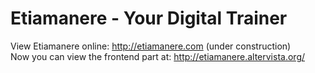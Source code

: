 # Etiamanere - Your Digital Trainer
View Etiamanere online: http://etiamanere.com (under construction)<br>
Now you can view the frontend part at: http://etiamanere.altervista.org/


